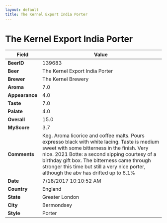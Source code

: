 ```yaml
---
layout: default
title: The Kernel Export India Porter
---
```


# The Kernel Export India Porter

| Field         | Value     |
|---------------|-----------|
| **BeerID** | 139683 |
| **Beer** | The Kernel Export India Porter |
| **Brewer** | The Kernel Brewery |
| **Aroma** | 7.0 |
| **Appearance** | 4.0 |
| **Taste** | 7.0 |
| **Palate** | 4.0 |
| **Overall** | 15.0 |
| **MyScore** | 3.7 |
| **Comments** | Keg. Aroma licorice and coffee malts. Pours expresso black with white lacing. Taste is medium sweet with some bitterness in the finish. Very nice. 2021 Botte: a second sipping courtesy of a birthday gift box. The bitterness came through stronger this time but still a very nice porter, although the abv has drifted up to 6.1%  |
| **Date** | 7/18/2017 10:10:52 AM |
| **Country** | England |
| **State** | Greater London |
| **City** | Bermondsey |
| **Style** | Porter |
